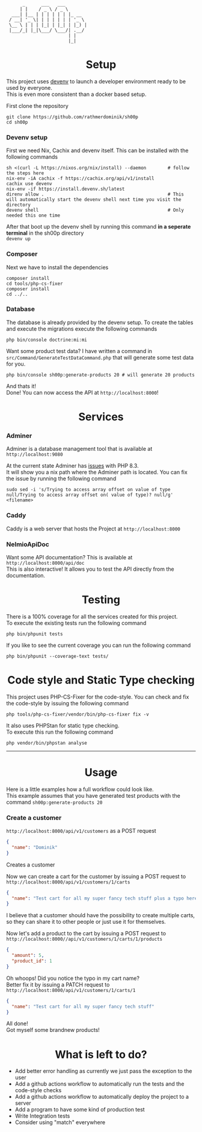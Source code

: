 ```
      _      ___   ___        
     | |    / _ \ / _ \       
  ___| |__ | | | | | | |_ __  
 / __| '_ \| | | | | | | '_ \ 
 \__ \ | | | |_| | |_| | |_) |
 |___/_| |_|\___/ \___/| .__/ 
                       | |    
                       |_|    
```

<h1 align="center">Setup</h1>

This project uses <a href="https://devenv.sh/">devenv</a> to launch a developer environment ready to be used by everyone.  
This is even more consistent than a docker based setup.

First clone the repository  
```
git clone https://github.com/rathmerdominik/sh00p
cd sh00p
```

### Devenv setup
First we need Nix, Cachix and devenv itself. This can be installed with the following commands  
```
sh <(curl -L https://nixos.org/nix/install) --daemon        # follow the steps here
nix-env -iA cachix -f https://cachix.org/api/v1/install
cachix use devenv
nix-env -if https://install.devenv.sh/latest
direnv allow .                                              # This will automatically start the devenv shell next time you visit the directory
devenv shell                                                # Only needed this one time
```
After that boot up the devenv shell by running this command **in a seperate terminal** in the sh00p directory  
`devenv up`


### Composer
Next we have to install the dependencies
```
composer install
cd tools/php-cs-fixer
composer install
cd ../..
```

### Database
The database is already provided by the devenv setup. To create the tables and execute the migrations execute the following commands
```
php bin/console doctrine:mi:mi
```
Want some product test data? I have written a command in `src/Command/GenerateTestDataCommand.php` that will generate some test data for you.  
``````
php bin/console sh00p:generate-products 20 # will generate 20 products
``````

And thats it!  
Done! You can now access the API at `http://localhost:8000`!

<h1 align="center">Services</h1>

### Adminer
Adminer is a database management tool that is available at `http://localhost:9080`  

At the current state Adminer has <a href="https://github.com/vrana/adminer/pull/484">issues</a> with PHP 8.3.  
It will show you a nix path where the Adminer path is located.
You can fix the issue by running the following command
```
sudo sed -i 's/Trying to access array offset on value of type null/Trying to access array offset on( value of type)? null/g' <filename>
```

### Caddy

Caddy is a web server that hosts the Project at `http://localhost:8000`

### NelmioApiDoc

Want some API documentation? This is available at `http://localhost:8000/api/doc`  
This is also interactive! It allows you to test the API directly from the documentation.


<h1 align="center">Testing</h1>

There is a 100% coverage for all the services created for this project.  
To execute the existing tests run the following command
```
php bin/phpunit tests
```

If you like to see the current coverage you can run the following command
```
php bin/phpunit --coverage-text tests/
```

<h1 align="center">Code style and Static Type checking</h1>

This project uses PHP-CS-Fixer for the code-style.
You can check and fix the code-style by issuing the following command  
```
php tools/php-cs-fixer/vendor/bin/php-cs-fixer fix -v
```

It also uses PHPStan for static type checking.  
To execute this run the following command
```
php vendor/bin/phpstan analyse
```

<hr>
<h1 align="center">Usage</h1>

Here is a little examples how a full workflow could look like.  
This example assumes that you have generated test products with the command ```sh00p:generate-products 20```

### Create a customer
`http://localhost:8000/api/v1/customers`  as a POST request
```json
{
  "name": "Dominik"
}
```
Creates a customer

Now we can create a cart for the customer by issuing a POST request to `http://localhost:8000/api/v1/customers/1/carts`  
```json
{
  "name": "Test cart for all my super fancy tech stuff plus a typo here hehe"
}
```
I believe that a customer should have the possibility to create multiple carts, so they can share it to other people or just use it for themselves.

Now let's add a product to the cart by issuing a POST request to `http://localhost:8000//api/v1/customers/1/carts/1/products`  
```json
{
  "amount": 5,
  "product_id": 1
}
```

Oh whoops! Did you notice the typo in my cart name?  
Better fix it by issuing a PATCH request to `http://localhost:8000/api/v1/customers/1/carts/1`  
```json
{
  "name": "Test cart for all my super fancy tech stuff"
}
```

All done!  
Got myself some brandnew products!

<h1 align="center">What is left to do?</h1>

- Add better error handling as currently we just pass the exception to the user
- Add a github actions workflow to automatically run the tests and the code-style checks
- Add a github actions workflow to automatically deploy the project to a server
- Add a program to have some kind of production test
- Write Integration tests
- Consider using "match" everywhere


